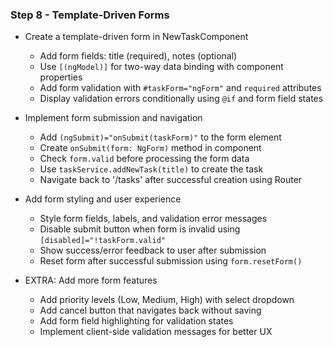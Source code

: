 ### Step 8 - Template-Driven Forms

- Create a template-driven form in NewTaskComponent
    - Add form fields: title (required), notes (optional)
    - Use `[(ngModel)]` for two-way data binding with component properties
    - Add form validation with `#taskForm="ngForm"` and `required` attributes
    - Display validation errors conditionally using `@if` and form field states

- Implement form submission and navigation
    - Add `(ngSubmit)="onSubmit(taskForm)"` to the form element
    - Create `onSubmit(form: NgForm)` method in component
    - Check `form.valid` before processing the form data
    - Use `taskService.addNewTask(title)` to create the task
    - Navigate back to '/tasks' after successful creation using Router

- Add form styling and user experience
    - Style form fields, labels, and validation error messages
    - Disable submit button when form is invalid using `[disabled]="!taskForm.valid"`
    - Show success/error feedback to user after submission
    - Reset form after successful submission using `form.resetForm()`

- EXTRA: Add more form features
    - Add priority levels (Low, Medium, High) with select dropdown
    - Add cancel button that navigates back without saving
    - Add form field highlighting for validation states
    - Implement client-side validation messages for better UX
